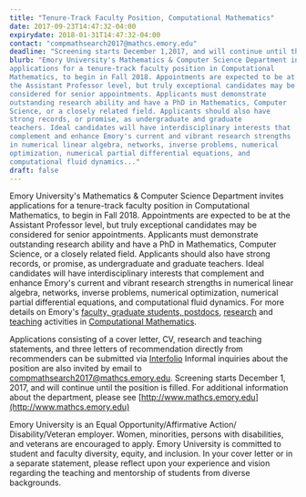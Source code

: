 ```yaml
---
title: "Tenure-Track Faculty Position, Computational Mathematics"
date: 2017-09-23T14:47:32-04:00
expirydate: 2018-01-31T14:47:32-04:00
contact: "compmathsearch2017@mathcs.emory.edu"
deadline: "Screening starts December 1,2017, and will continue until the position is filled."
blurb: "Emory University's Mathematics & Computer Science Department invites
applications for a tenure-track faculty position in Computational
Mathematics, to begin in Fall 2018. Appointments are expected to be at
the Assistant Professor level, but truly exceptional candidates may be
considered for senior appointments. Applicants must demonstrate
outstanding research ability and have a PhD in Mathematics, Computer
Science, or a closely related field. Applicants should also have
strong records, or promise, as undergraduate and graduate
teachers. Ideal candidates will have interdisciplinary interests that
complement and enhance Emory's current and vibrant research strengths
in numerical linear algebra, networks, inverse problems, numerical
optimization, numerical partial differential equations, and
computational fluid dynamics..."
draft: false
---
```


Emory University's Mathematics & Computer Science Department invites
applications for a tenure-track faculty position in Computational
Mathematics, to begin in Fall 2018. Appointments are expected to be at
the Assistant Professor level, but truly exceptional candidates may be
considered for senior appointments. Applicants must demonstrate
outstanding research ability and have a PhD in Mathematics, Computer
Science, or a closely related field. Applicants should also have
strong records, or promise, as undergraduate and graduate
teachers. Ideal candidates will have interdisciplinary interests that
complement and enhance Emory's current and vibrant research strengths
in numerical linear algebra, networks, inverse problems, numerical
optimization, numerical partial differential equations, and
computational fluid dynamics. For more details on Emory's [faculty,
graduate students, postdocs](../people), [research](../research) and [teaching](../teaching) activities in
[Computational Mathematics](../).

Applications consisting of a cover letter, CV, research and teaching
statements, and three letters of recommendation directly from
recommenders can be submitted via [Interfolio](https://apply.interfolio.com/45261)
Informal inquiries about the position are also invited by email to
compmathsearch2017@mathcs.emory.edu. Screening starts December 1,
2017, and will continue until the position is filled. For additional
information about the department, please see [http://www.mathcs.emory.edu](http://www.mathcs.emory.edu)

Emory University is an Equal Opportunity/Affirmative Action/
Disability/Veteran employer. Women, minorities, persons with
disabilities, and veterans are encouraged to apply. Emory University
is committed to student and faculty diversity, equity, and
inclusion. In your cover letter or in a separate statement, please
reflect upon your experience and vision regarding the teaching and
mentorship of students from diverse backgrounds.